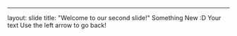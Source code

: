 ---
layout: slide
title: "Welcome to our second slide!"
Something New :D
Your text
Use the left arrow to go back!
